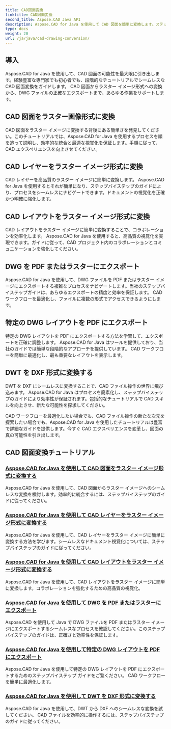 ```yaml
---
title: CAD図面変換
linktitle: CAD図面変換
second_title: Aspose.CAD Java API
description: Aspose.CAD for Java を使用して CAD 図面を簡単に変換します。ステップバイステップのチュートリアルを使用して、CAD ファイルを正確に変換、エクスポート、最適化する方法を学びます。
type: docs
weight: 20
url: /ja/java/cad-drawing-conversion/
---
```


## 導入

Aspose.CAD for Java を使用して、CAD 図面の可能性を最大限に引き出します。経験豊富な専門家でも初心者でも、段階的なチュートリアルでシームレスな CAD 図面変換をガイドします。 CAD 図面からラスター イメージ形式への変換から、DWG ファイルの正確なエクスポートまで、あらゆる作業をサポートします。

## CAD 図面をラスター画像形式に変換

CAD 図面をラスター イメージに変換する背後にある簡単さを発見してください。このチュートリアルでは、Aspose.CAD for Java を使用するプロセスを順を追って説明し、効率的な統合と最適な視覚化を保証します。手順に従って、CAD エクスペリエンスを向上させてください。

## CAD レイヤーをラスター イメージ形式に変換

CAD レイヤーを高品質のラスター イメージに簡単に変換します。 Aspose.CAD for Java を使用するとそれが簡単になり、ステップバイステップのガイドにより、プロセスをシームレスにナビゲートできます。ドキュメントの視覚化を正確かつ明確に強化します。

## CAD レイアウトをラスター イメージ形式に変換

CAD レイアウトをラスター イメージに簡単に変換することで、コラボレーションを効率化します。 Aspose.CAD for Java を使用すると、高品質の視覚化を実現できます。ガイドに従って、CAD プロジェクト内のコラボレーションとコミュニケーションを強化してください。

## DWG を PDF またはラスターにエクスポート

Aspose.CAD for Java を使用して、DWG ファイルを PDF またはラスター イメージにエクスポートする複雑なプロセスをナビゲートします。当社のステップバイステップガイドは、あらゆるエクスポートの精度と効率を保証します。 CAD ワークフローを最適化し、ファイルに複数の形式でアクセスできるようにします。

## 特定の DWG レイアウトを PDF にエクスポート

特定の DWG レイアウトを PDF にエクスポートする方法を学習して、エクスポートを正確に調整します。 Aspose.CAD for Java はツールを提供しており、当社のガイドでは簡単な段階的なアプローチを提供しています。 CAD ワークフローを簡単に最適化し、最も重要なレイアウトを表示します。

## DWT を DXF 形式に変換する

DWT を DXF にシームレスに変換することで、CAD ファイル操作の世界に飛び込みます。 Aspose.CAD for Java はプロセスを簡素化し、ステップバイステップのガイドにより効率性が保証されます。包括的なチュートリアルで CAD スキルを向上させ、新たな可能性を探求してください。

CAD ワークフローを最適化したい場合でも、CAD ファイル操作の新たな次元を探索したい場合でも、Aspose.CAD for Java を使用したチュートリアルは豊富で詳細なガイドを提供します。今すぐ CAD エクスペリエンスを変革し、図面の真の可能性を引き出します。
## CAD 図面変換チュートリアル
### [Aspose.CAD for Java を使用して CAD 図面をラスター イメージ形式に変換する](./convert-cad-drawing-to-raster-image/)
Aspose.CAD for Java を使用して、CAD 図面からラスター イメージへのシームレスな変換を検討します。効率的に統合するには、ステップバイステップのガイドに従ってください。
### [Aspose.CAD for Java を使用して CAD レイヤーをラスター イメージ形式に変換する](./convert-cad-layer-to-raster-image/)
Aspose.CAD for Java を使用して、CAD レイヤーをラスター イメージに簡単に変換する方法を学びます。シームレスなドキュメント視覚化については、ステップバイステップのガイドに従ってください。
### [Aspose.CAD for Java を使用して CAD レイアウトをラスター イメージ形式に変換する](./convert-cad-layout-to-raster-image/)
Aspose.CAD for Java を使用して、CAD レイアウトをラスター イメージに簡単に変換します。コラボレーションを強化するための高品質の視覚化。
### [Aspose.CAD for Java を使用して DWG を PDF またはラスターにエクスポート](./export-dwg-to-pdf-or-raster/)
Aspose.CAD を使用して Java で DWG ファイルを PDF またはラスター イメージにエクスポートするシームレスなプロセスを確認してください。このステップバイステップのガイドは、正確さと効率性を保証します。
### [Aspose.CAD for Java を使用して特定の DWG レイアウトを PDF にエクスポート](./export-specific-dwg-layout-to-pdf/)
Aspose.CAD for Java を使用して特定の DWG レイアウトを PDF にエクスポートするためのステップバイステップ ガイドをご覧ください。 CAD ワークフローを簡単に最適化します。
### [Aspose.CAD for Java を使用して DWT を DXF 形式に変換する](./convert-dwt-to-dxf/)
Aspose.CAD for Java を使用して、DWT から DXF へのシームレスな変換を試してください。 CAD ファイルを効率的に操作するには、ステップバイステップのガイドに従ってください。